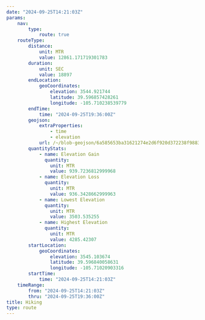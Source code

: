 ```yaml
---
date: "2024-09-25T14:21:03Z"
params:
    nav:
        type:
            route: true
    routeType:
        distance:
            unit: MTR
            value: 12861.171719301783
        duration:
            unit: SEC
            value: 18897
        endLocation:
            geoCoordinates:
                elevation: 3544.921744
                latitude: 39.596857428261
                longitude: -105.710238539779
        endTime:
            time: "2024-09-25T19:36:00Z"
        geojson:
            extraProperties:
                - time
                - elevation
            url: /~/blob-geojson/6a585653ba31621274e2d6f920d372238f9883eb6697c3d77267e96e4895bfdc/geojson.json
        quantityStats:
            - name: Elevation Gain
              quantity:
                unit: MTR
                value: 939.7236812999968
            - name: Elevation Loss
              quantity:
                unit: MTR
                value: 936.3428662999963
            - name: Lowest Elevation
              quantity:
                unit: MTR
                value: 3503.535255
            - name: Highest Elevation
              quantity:
                unit: MTR
                value: 4285.42307
        startLocation:
            geoCoordinates:
                elevation: 3545.103674
                latitude: 39.596840058631
                longitude: -105.71020903316
        startTime:
            time: "2024-09-25T14:21:03Z"
    timeRange:
        from: "2024-09-25T14:21:03Z"
        thru: "2024-09-25T19:36:00Z"
title: Hiking
type: route
---
```

